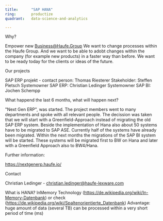 ```yaml
---
title:      "SAP HANA"
ring:       productize
quadrant:   data-science-and-analytics

---
```


Why?

Empower new Business@Haufe.Group
We want to change processes within the Haufe Group. And we want to be able to adobt changes within the company (for example new products) in a faster way than before.
We want to be ready today for the clients or ideas of the future.

Our projects

SAP ERP projekt - contact person: Thomas Riesterer Stakeholder: Steffen Pietsch Systemowner SAP ERP: Christian Ledinger Systemowner SAP BI: Jochen Schempp


What happend the last 6 months, what will happen next?

"Next Gen ERP", was started. The project members went to many departments and spoke with all relevant people. The decission was taken that we will start with a Greenfield-Approach instead of migrating the old SAP ERP system.
Beside the implementation of Hana also about 50 systems have to be migrated to SAP ASE. Currently half of the systems have already been migrated. Within the next months the migrations of the SAP BI system will be started. These systems will be migrated first to BW on Hana and later with a Greenfield Approach also to BW4/Hana.




Further information:

https://nextgenerp.haufe.io/


Contact

Christian Ledinger - christian.ledinger@haufe-lexware.com


What is HANA?
InMemory Technology (https://de.wikipedia.org/wiki/In-Memory-Datenbank) or check (https://de.wikipedia.org/wiki/Spaltenorientierte_Datenbank)
Advantage: huge amount of data (several TB) can be processed within a very short period of time (ms)
